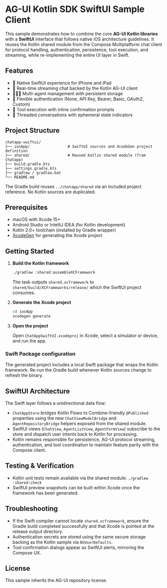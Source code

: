 # AG-UI Kotlin SDK SwiftUI Sample Client

This sample demonstrates how to combine the core **AG-UI Kotlin libraries** with a **SwiftUI** interface that follows native iOS architecture guidelines. It reuses the Kotlin shared module from the Compose Multiplatform chat client for protocol handling, authentication, persistence, tool execution, and streaming, while re-implementing the entire UI layer in Swift.

## Features

- 📱 Native SwiftUI experience for iPhone and iPad
- 🤖 Real-time streaming chat backed by the Kotlin AG-UI client
- 🧑‍🤝‍🧑 Multi-agent management with persistent storage
- 🔐 Flexible authentication (None, API Key, Bearer, Basic, OAuth2, Custom)
- 🧰 Tool execution with inline confirmation prompts
- 🧵 Threaded conversations with ephemeral state indicators

## Project Structure

```
chatapp-swiftui/
├── iosApp/                 # SwiftUI sources and XcodeGen project definition
├── shared/                 # Reused Kotlin shared module (from chatapp)
├── build.gradle.kts
├── settings.gradle.kts
├── gradlew / gradlew.bat
└── README.md
```

The Gradle build reuses `../chatapp/shared` via an included project reference. No Kotlin sources are duplicated.

## Prerequisites

- macOS with Xcode 15+
- Android Studio or IntelliJ IDEA (for Kotlin development)
- Kotlin 2.0+ toolchain (installed by Gradle wrapper)
- [XcodeGen](https://github.com/yonaskolb/XcodeGen) for generating the Xcode project

## Getting Started

1. **Build the Kotlin framework**

   ```bash
   ./gradlew :shared:assembleXCFramework
   ```

   The task outputs `shared.xcframework` to `shared/build/XCFrameworks/release/` which the SwiftUI project consumes.

2. **Generate the Xcode project**

   ```bash
   cd iosApp
   xcodegen generate
   ```

3. **Open the project**

   Open `ChatAppSwiftUI.xcodeproj` in Xcode, select a simulator or device, and run the app.

### Swift Package configuration

The generated project includes a local Swift package that wraps the Kotlin framework. Re-run the Gradle build whenever Kotlin sources change to refresh the binary.

## SwiftUI Architecture

The Swift layer follows a unidirectional data flow:

- `ChatAppStore` bridges Kotlin Flows to Combine-friendly `@Published` properties using the new `ChatViewModelBridge` and `AgentRepositoryBridge` helpers exposed from the shared module.
- SwiftUI views (`ChatView`, `AgentListView`, `AgentFormView`) subscribe to the store and dispatch user intents back to Kotlin for processing.
- Kotlin remains responsible for persistence, AG-UI protocol streaming, authentication, and tool coordination to maintain feature parity with the Compose client.

## Testing & Verification

- Kotlin unit tests remain available via the shared module: `./gradlew :shared:check`
- SwiftUI preview snapshots can be built within Xcode once the framework has been generated.

## Troubleshooting

- If the Swift compiler cannot locate `shared.xcframework`, ensure the Gradle build completed successfully and that Xcode is pointed at the release output directory.
- Authentication secrets are stored using the same secure storage backing as the Kotlin sample via `NSUserDefaults`.
- Tool confirmation dialogs appear as SwiftUI alerts, mirroring the Compose UX.

## License

This sample inherits the AG-UI repository license.
